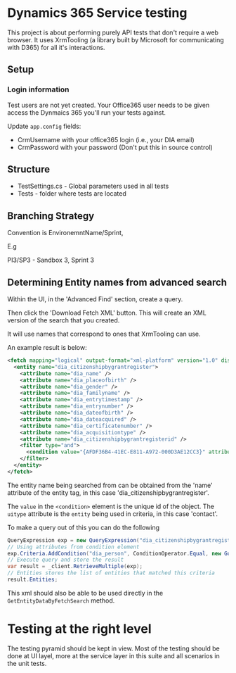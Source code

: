 ﻿# Dynamics 365 Service testing

This project is about performing purely API tests that don't require a web browser. It uses
XrmTooling (a library built by Microsoft for communicating with D365) for all it's interactions.

## Setup 

### Login information

Test users are not yet created. Your Office365 user needs to be given access the Dynmaics 365 you'll run 
your tests against. 

Update `app.config` fields:

* CrmUsername with your office365 login (i.e., your DIA email)
* CrmPassword with your password (Don't put this in source control)

## Structure

* TestSettings.cs - Global parameters used in all tests
* Tests - folder where tests are located

## Branching Strategy

Convention is EnvironemntName/Sprint,

E.g

PI3/SP3 - Sandbox 3, Sprint 3

## Determining Entity names from advanced search

Within the UI, in the 'Advanced Find' section, create a query. 

Then click the 'Download Fetch XML' button. This will create an XML version of the search that you created.

It will use names that correspond to ones that XrmTooling can use.

An example result is below:

```xml
<fetch mapping="logical" output-format="xml-platform" version="1.0" distinct="false">
  <entity name="dia_citizenshipbygrantregister">
    <attribute name="dia_name" />
    <attribute name="dia_placeofbirth" />
    <attribute name="dia_gender" />
    <attribute name="dia_familyname" />
    <attribute name="dia_entrytimestamp" />
    <attribute name="dia_entrynumber" />
    <attribute name="dia_dateofbirth" />
    <attribute name="dia_dateacquired" />
    <attribute name="dia_certificatenumber" />
    <attribute name="dia_acquisitiontype" />
    <attribute name="dia_citizenshipbygrantregisterid" />
    <filter type="and">
      <condition value="{AFDF36B4-41EC-E811-A972-000D3AE12CC3}" attribute="dia_person" uitype="contact" uiname="Mary Scots" operator="eq" />
    </filter>
  </entity>
</fetch>
```

The entity name being searched from can be obtained from the 'name' attribute of the entity tag, in this case 'dia_citizenshipbygrantregister'.

The `value` in the `<condition>` element is the unique id of the object. 
The `uitype` attribute is the `entity` being used in criteria, in this case 'contact'.

To make a query out of this you can do the following

```cs
QueryExpression exp = new QueryExpression("dia_citizenshipbygrantregister"); // Using entity name to search on
// Using attributes from condition element
exp.Criteria.AddCondition("dia_person", ConditionOperator.Equal, new Guid("AFDF36B4-41EC-E811-A972-000D3AE12CC3")); 
// Execute query and store the result
var result = _client.RetrieveMultiple(exp);
// Entities stores the list of entities that matched this criteria
result.Entities;
```

This xml should also be able to be used directly in the `GetEntityDataByFetchSearch` method.

# Testing at the right level

The testing pyramid should be kept in view. Most of the testing should be done at UI layel, more at the service layer in this suite and all scenarios in 
the unit tests.